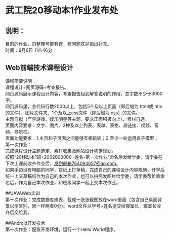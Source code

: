 # 武工院20移动本1作业发布处
## 说明：
目前的作业，自整理可能有误，有问题欢迎指出补充。   
时间：9月6日 11点46分
         
## Web前端技术课程设计   
课程简要说明：    
课程设计=网页源码+考查报告。    
网页源码展示课程设计内容，考查报告起到解答说明的作用，总字数不少于3000字。    
网页源码里，总代码行数2000以上，包括5个及以上页面（即后缀为.html或.htm的文件）、图片文件夹、1个及以上css文件（即后缀为.css）的文件。    
主题自拟（严禁游戏、娱乐明星等主题，要求正面积极向上）、素材自选。    
页面内容要求：文字、图片、2种及以上列表、表单、表格、超链接、视频、音频、导航栏。    
页面功能要求：1.主页和子页面之间能够互相跳转；2.至少一处运用盒子模型；    
第一次作业：   
完成课程设计主题选定、素材收集及网站设计初步规划。    
按照“20移动本1班+2002000000+姓名-第一次作业”命名后发给学委，请学委在下次上课前收齐作业后，发到邮箱764094657@qq.com。    
如果手边没有电脑的同学，在纸上打草稿，完成自己的课程设计内容规划，开学后统一上交草稿纸作为自己的本次作业，也可以拍照发图片给学委，请学委帮忙重命名后，作为自己本次作业，和班级同学一起上交本次作业。    
          
##JAVAWeb实训   
第一次作业：完成数据库建表，截成一张张截图放在word里面（包含自己桌面背景以示区别，同一样两者0分）。word文件以学号+姓名提交给寝室长，寝室长收齐后交给我。      
               
##Android开发技术      
第一次作业：配置开发环境，运行一个Hello World程序。
